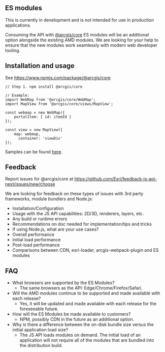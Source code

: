 ## ES modules

This is currently in development and is not intended for use in production applications.

Consuming the API with [@arcgis/core](https://www.npmjs.com/package/@arcgis/core) ES modules will be an additional option alongside the existing AMD modules. We are looking for your help to ensure that the new modules work seamlessly with modern web developer tooling.
 
## Installation and usage

See https://www.npmjs.com/package/@arcgis/core

```
// Step 1. npm install @arcgis/core

// Example:
import WebMap from '@arcgis/core/WebMap';
import MapView from '@arcgis/core/views/MapView';

const webmap = new WebMap({
    portalItem: { id: itemId }
});

const view = new MapView({
    map: webmap,
      container: 'viewDiv'
});
```

Samples can be found [here](./esm-samples).

## Feedback

Report issues for @arcgis/core at https://github.com/Esri/feedback-js-api-next/issues/new/choose

We are looking for feedback on these types of issues with 3rd party frameworks, module bundlers and Node.js:
* Installation/Configuration
* Usage with the JS API capabilities: 2D/3D, renderers, layers, etc.
* Any build or runtime errors
* Recommendations on doc needed for implementation/tips and tricks 
* If using Node.js, what are your use cases?
* Overall performance
* Initial load performance
* Post-load performance
* Comparisons between CDN, esri-loader, arcgis-webpack-plugin and ES modules

## FAQ

* What browsers are supported by the ES Modules? 
  - The same browsers as the API: Edge/Chrome/Firefox/Safari. 
* Will the AMD modules continue to be supported and made available with each release?
  - Yes, it will be updated and made available with each release for the foreseeable future. 
* How will the ES Modules be made available to customers? 
  - NPM, possibly CDN in the future as an additional option.
* Why is there a difference between the on-disk bundle size versus the initial application load size? 
  - The JS API loads modules on demand. The initial load of an application will not require all of the modules that are bundled into the distribution build. 
